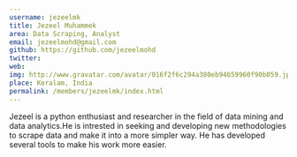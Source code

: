 ```yaml
---
username: jezeelmk
title: Jezeel Muhammek
area: Data Scraping, Analyst
email: jezeelmohd@gmail.com
github: https://github.com/jezeelmohd
twitter: 
web: 
img: http://www.gravatar.com/avatar/016f2f6c294a380eb94659960f90b059.jpg
place: Keralam, India
permalink: /members/jezeelmk/index.html
---
```


Jezeel is a python enthusiast and researcher in the field of data mining and
data analytics.He is intrested in seeking and developing new methodologies to
scrape data and make it into a more simpler way. He has developed several tools
to make his work more easier.

